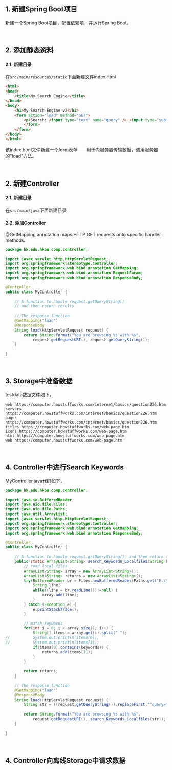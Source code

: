 ## 1. 新建Spring Boot项目

新建一个Spring Boot项目，配置依赖项，并运行Spring Boot。

<br />





## 2. 添加静态资料

#### 2.1. 新建目录

在`src/main/resources/static`下面新建文件index.html

```html
<html>
<head>
    <title>My Search Engine</title>
</head>
<body>
    <h1>My Search Engine v2</h1>
    <form action="load" method="GET">
        <p>Search: <input type="text" name="query" /> <input type="submit"/></p>
        </form>
    </form>
</body>
</html>
```

该index.html文件新建一个form表单——用于向服务器传输数据，调用服务器的"load"方法。





<br />

## 2. 新建Controller

#### 2.1. 新建目录

在`src/main/java`下面新建目录

#### 2.2. 添加Controller

@GetMapping annotation maps HTTP GET requests onto specific handler methods.

```java
package hk.edu.hkbu.comp.controller;

import javax.servlet.http.HttpServletRequest;
import org.springframework.stereotype.Controller;
import org.springframework.web.bind.annotation.GetMapping;
import org.springframework.web.bind.annotation.RequestParam;
import org.springframework.web.bind.annotation.ResponseBody;

@Controller
public class MyController {
    
    // A function to handle request.getQueryString()
    // and then return results
    
    // The response function
    @GetMapping("load")
    @ResponseBody
    String load(HttpServletRequest request) {
        return String.format("You are browsing %s with %s",
            request.getRequestURI(), request.getQueryString());
    }
    
}
```


<br />

## 3. Storage中准备数据
testdata数据文件如下，
```shell
web https://computer.howstuffworks.com/internet/basics/question226.htm
servers https://computer.howstuffworks.com/internet/basics/question226.htm
pages https://computer.howstuffworks.com/internet/basics/question226.htm
titles https://computer.howstuffworks.com/web-page.htm
icons https://computer.howstuffworks.com/web-page.htm
html https://computer.howstuffworks.com/web-page.htm
web https://computer.howstuffworks.com/web-page.htm
```

<br />

## 4. Controller中进行Search Keywords
MyController.java代码如下，

```java
package hk.edu.hkbu.comp.controller;

import java.io.BufferedReader;
import java.nio.file.Files;
import java.nio.file.Paths;
import java.util.ArrayList;
import javax.servlet.http.HttpServletRequest;
import org.springframework.stereotype.Controller;
import org.springframework.web.bind.annotation.GetMapping;
import org.springframework.web.bind.annotation.ResponseBody;

@Controller
public class MyController {
    
    // A function to handle request.getQueryString(), and then return results
    public static ArrayList<String> search_Keywords_Localfiles(String keywords){
        // read local files
        ArrayList<String> array = new ArrayList<String>();
        ArrayList<String> returns = new ArrayList<String>();
        try(BufferedReader br = Files.newBufferedReader(Paths.get("E:\\\\eclipse-workspace\\\\SearchEngine_v2\\\\src\\\\main\\\\resources\\\\storage\\\\testdata"))){
            String line;
            while((line = br.readLine())!=null) {
                array.add(line);
            }
        } catch (Exception e) {
            e.printStackTrace();
        }

        // match keywords
        for(int i = 0; i < array.size(); i++) {
            String[] items = array.get(i).split(" ");
//          System.out.println(items[0]);
//          System.out.println(items[1]);
            if(items[0].contains(keywords)) {
                returns.add(items[1]);
            }
        }
        
        return returns;
    }
    
    // The response function
    @GetMapping("load")
    @ResponseBody
    String load(HttpServletRequest request) {
        String str = ((request.getQueryString()).replaceFirst("^query=*", "")).replace("+"," "); 
        
        return String.format("You are browsing %s with %s",
            request.getRequestURI(), search_Keywords_Localfiles(str));
    }
    
}
```







<br />

## 4. Controller向离线Storage中请求数据




